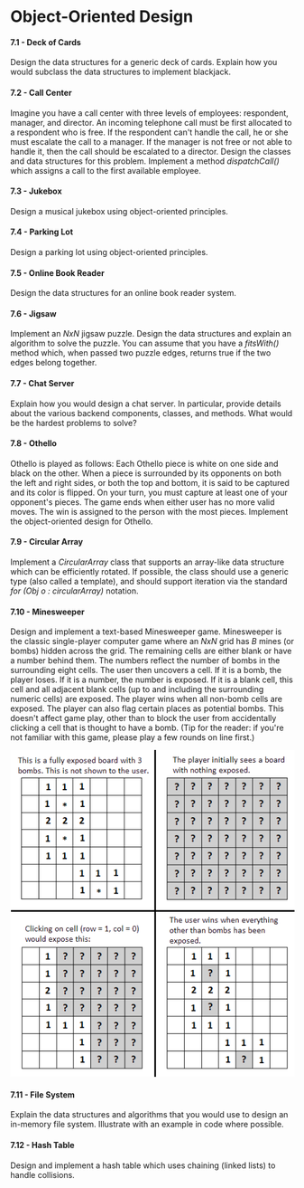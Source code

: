 # Object-Oriented Design

#### 7.1 - Deck of Cards

Design the data structures for a generic deck of cards. Explain how you would subclass the data structures to implement blackjack.

#### 7.2 - Call Center

Imagine you have a call center with three levels of employees: respondent, manager, and director. An incoming telephone call must be first allocated to a respondent who is free. If the respondent can't handle the call, he or she must escalate the call to a manager. If the manager is not free or not able to handle it, then the call should be escalated to a director. Design the classes and data structures for this problem. Implement a method _dispatchCall()_ which assigns a call to the first available employee.

#### 7.3 - Jukebox

Design a musical jukebox using object-oriented principles.

#### 7.4 - Parking Lot

Design a parking lot using object-oriented principles.

#### 7.5 - Online Book Reader

Design the data structures for an online book reader system.

#### 7.6 - Jigsaw

Implement an _NxN_ jigsaw puzzle. Design the data structures and explain an algorithm to solve the puzzle. You can assume that you have a _fitsWith()_ method which, when passed two puzzle edges, returns true if the two edges belong together.

#### 7.7 - Chat Server

Explain how you would design a chat server. In particular, provide details about the various backend components, classes, and methods. What would be the hardest problems to solve?

#### 7.8 - Othello

Othello is played as follows: Each Othello piece is white on one side and black on the other. When a piece is surrounded by its opponents on both the left and right sides, or both the top and bottom, it is said to be captured and its color is flipped. On your turn, you must capture at least one of your opponent's pieces. The game ends when either user has no more valid moves. The win is assigned to the person with the most pieces. Implement the object-oriented design for Othello.

#### 7.9 - Circular Array

Implement a _CircularArray_ class that supports an array-like data structure which can be efficiently rotated. If possible, the class should use a generic type (also called a template), and should support iteration via the standard _for (Obj o : circularArray)_ notation.

#### 7.10 - Minesweeper

Design and implement a text-based Minesweeper game. Minesweeper is the classic single-player computer game where an _NxN_ grid has _B_ mines (or bombs) hidden across the grid. The remaining cells are either blank or have a number behind them. The numbers reflect the number of bombs in the surrounding eight cells. The user then uncovers a cell. If it is a bomb, the player loses. If it is a number, the number is exposed. If it is a blank cell, this cell and all adjacent blank cells (up to and including the surrounding numeric cells) are exposed. The player wins when all non-bomb cells are exposed. The player can also flag certain places as potential bombs. This doesn't affect game play, other than to block the user from accidentally clicking a cell that is thought to have a bomb. (Tip for the reader: if you're not familiar with this game, please play a few rounds on line first.)

<p align="center"><img src="img/figure-7-10.png" alt="Figure 7-10"></p>

#### 7.11 - File System

Explain the data structures and algorithms that you would use to design an in-memory file system. Illustrate with an example in code where possible.

#### 7.12 - Hash Table

Design and implement a hash table which uses chaining (linked lists) to handle collisions.

